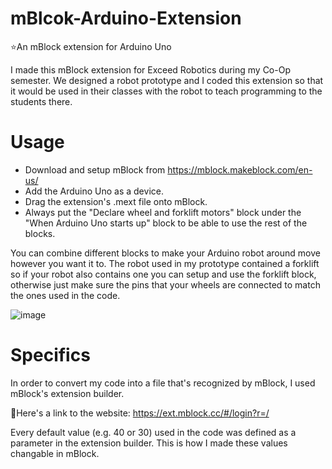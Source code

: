 # mBlcok-Arduino-Extension
⭐An mBlock extension for Arduino Uno

I made this mBlock extension for Exceed Robotics during my Co-Op semester. We designed a robot prototype and I coded this extension so that it would be used in their classes with the robot to teach programming to the students there.

# Usage

- Download and setup mBlock from https://mblock.makeblock.com/en-us/
- Add the Arduino Uno as a device.
- Drag the extension's .mext file onto mBlock.
- Always put the "Declare wheel and forklift motors" block under the "When Arduino Uno starts up" block to be able to use the rest of the blocks.

You can combine different blocks to make your Arduino robot around move however you want it to. The robot used in my prototype contained a forklift so if your robot also contains one you can setup and use the forklift block, otherwise just make sure the pins that your wheels are connected to match the ones used in the code.

![image](https://user-images.githubusercontent.com/112593394/190879475-f498c7ed-14a9-4daa-aef9-83ad4c16d595.png)

# Specifics

In order to convert my code into a file that's recognized by mBlock, I used mBlock's extension builder.

🔗Here's a link to the website: https://ext.mblock.cc/#/login?r=/

Every default value (e.g. 40 or 30) used in the code was defined as a parameter in the extension builder. This is how I made these values changable in mBlock.
